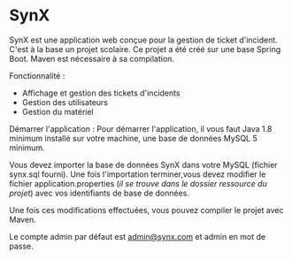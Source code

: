 SynX
============

SynX est une application web conçue pour la gestion de ticket d'incident. C'est à la base un projet scolaire. 
Ce projet a été créé sur une base Spring Boot. Maven est nécessaire à sa compilation.

Fonctionnalité :
- Affichage et gestion des tickets d'incidents
- Gestion des utilisateurs
- Gestion du matériel

Démarrer l'application :
Pour démarrer l'application, il vous faut Java 1.8 minimum installé sur votre machine, une base de données MySQL 5 minimum.

Vous devez importer la base de données SynX dans votre MySQL (fichier synx.sql fourni). Une fois l'importation 
terminer,vous devez modifier le fichier application.properties (_il se trouve dans le dossier ressource du projet_) 
avec vos identifiants de base de données.

Une fois ces modifications effectuées, vous pouvez compiler le projet avec Maven.

Le compte admin par défaut est admin@synx.com et admin en mot de passe.
